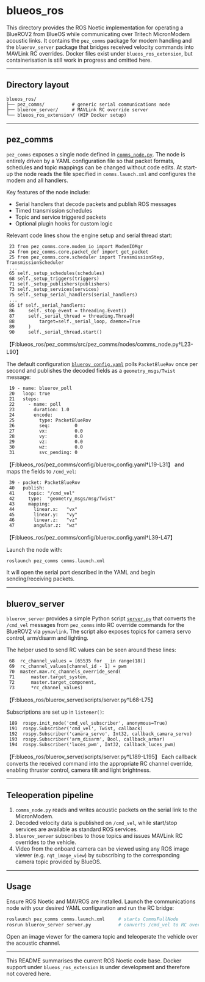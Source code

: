 # blueos_ros

This directory provides the ROS Noetic implementation for operating a BlueROV2 from BlueOS while communicating over Tritech MicronModem acoustic links.  It contains the `pez_comms` package for modem handling and the `bluerov_server` package that bridges received velocity commands into MAVLink RC overrides.  Docker files exist under `blueos_ros_extension`, but containerisation is still work in progress and omitted here.

---

## Directory layout

```
blueos_ros/
├── pez_comms/          # generic serial communications node
├── bluerov_server/     # MAVLink RC override server
└── blueos_ros_extension/ (WIP Docker setup)
```

---

## pez_comms
`pez_comms` exposes a single node defined in [`comms_node.py`](./pez_comms/src/pez_comms/nodes/comms_node.py).  The node is entirely driven by a YAML configuration file so that packet formats, schedules and topic mappings can be changed without code edits.  At start-up the node reads the file specified in `comms.launch.xml` and configures the modem and all handlers.

Key features of the node include:

* Serial handlers that decode packets and publish ROS messages
* Timed transmission schedules
* Topic and service triggered packets
* Optional plugin hooks for custom logic

Relevant code lines show the engine setup and serial thread start:
```
 23 from pez_comms.core.modem_io import ModemIOMgr
 24 from pez_comms.core.packet_def import get_packet
 25 from pez_comms.core.scheduler import TransmissionStep, TransmissionScheduler
 ...
 65 self._setup_schedules(schedules)
 68 self._setup_triggers(triggers)
 71 self._setup_publishers(publishers)
 73 self._setup_services(services)
 75 self._setup_serial_handlers(serial_handlers)
 ...
 85 if self._serial_handlers:
 86     self._stop_event = threading.Event()
 87     self._serial_thread = threading.Thread(
 88         target=self._serial_loop, daemon=True
 89     )
 90     self._serial_thread.start()
```
【F:blueos_ros/pez_comms/src/pez_comms/nodes/comms_node.py†L23-L90】

The default configuration [`bluerov_config.yaml`](./pez_comms/config/bluerov_config.yaml) polls `PacketBlueRov` once per second and publishes the decoded fields as a `geometry_msgs/Twist` message:
```
 19 - name: bluerov_poll
 20   loop: true
 21   steps:
 22     - name: poll
 23       duration: 1.0
 24       encode:
 25         type: PacketBlueRov
 26         seq:         0
 27         vx:          0.0
 28         vy:          0.0
 29         vz:          0.0
 30         wz:          0.0
 31         svc_pending: 0
```
【F:blueos_ros/pez_comms/config/bluerov_config.yaml†L19-L31】
and maps the fields to `/cmd_vel`:
```
 39 - packet: PacketBlueRov
 40   publish:
 41     topic: "/cmd_vel"
 42     type:  "geometry_msgs/msg/Twist"
 43     mapping:
 44       linear.x:   "vx"
 45       linear.y:   "vy"
 46       linear.z:   "vz"
 47       angular.z:  "wz"
```
【F:blueos_ros/pez_comms/config/bluerov_config.yaml†L39-L47】

Launch the node with:
```bash
roslaunch pez_comms comms.launch.xml
```
It will open the serial port described in the YAML and begin sending/receiving packets.

---

## bluerov_server
`bluerov_server` provides a simple Python script [`server.py`](./bluerov_server/scripts/server.py) that converts the `/cmd_vel` messages from `pez_comms` into RC override commands for the BlueROV2 via `pymavlink`.  The script also exposes topics for camera servo control, arm/disarm and lighting.

The helper used to send RC values can be seen around these lines:
```
 68  rc_channel_values = [65535 for _ in range(18)]
 69  rc_channel_values[channel_id - 1] = pwm
 70  master.mav.rc_channels_override_send(
 71      master.target_system,
 72      master.target_component,
 73      *rc_channel_values)
```
【F:blueos_ros/bluerov_server/scripts/server.py†L68-L75】

Subscriptions are set up in `listener()`:
```
 189  rospy.init_node('cmd_vel_subscriber', anonymous=True)
 191  rospy.Subscriber('cmd_vel', Twist, callback)
 192  rospy.Subscriber('camara_servo', Int32, callback_camara_servo)
 193  rospy.Subscriber('arm_disarm', Bool, callback_armar)
 194  rospy.Subscriber('luces_pwm', Int32, callback_luces_pwm)
```
【F:blueos_ros/bluerov_server/scripts/server.py†L189-L195】
Each callback converts the received command into the appropriate RC channel override, enabling thruster control, camera tilt and light brightness.

---

## Teleoperation pipeline
1. `comms_node.py` reads and writes acoustic packets on the serial link to the MicronModem.
2. Decoded velocity data is published on `/cmd_vel`, while start/stop services are available as standard ROS services.
3. `bluerov_server` subscribes to those topics and issues MAVLink RC overrides to the vehicle.
4. Video from the onboard camera can be viewed using any ROS image viewer (e.g. `rqt_image_view`) by subscribing to the corresponding camera topic provided by BlueOS.

---

## Usage
Ensure ROS Noetic and MAVROS are installed. Launch the communications node with your desired YAML configuration and run the RC bridge:
```bash
roslaunch pez_comms comms.launch.xml     # starts CommsFullNode
rosrun bluerov_server server.py          # converts /cmd_vel to RC overrides
```
Open an image viewer for the camera topic and teleoperate the vehicle over the acoustic channel.

---

This README summarises the current ROS Noetic code base.  Docker support under `blueos_ros_extension` is under development and therefore not covered here.

